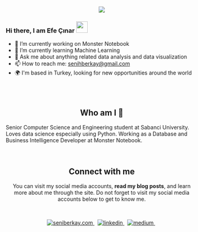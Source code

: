 <h1 align="center">
  <a href="https://git.io/typing-svg">
    <img src="https://readme-typing-svg.herokuapp.com/?lines=Hello!+👋;I+am+Senih+Berkay+Akın&center=true&size=25">
  </a>
</h1>

### Hi there, I am Efe Çınar <img src="https://user-images.githubusercontent.com/42378118/110234147-e3259600-7f4e-11eb-95be-0c4047144dea.gif" width="30">

- 🔭 I’m currently working on Monster Notebook
- 🌱 I’m currently learning Machine Learning
- 💬 Ask me about anything related data analysis and data visualization
- 📫 How to reach me: senihberkay@gmail.com
- 🌍 I'm based in Turkey, looking for new opportunities around the world

<br></br>

<h2 align="center">
Who am I 👀 
</h2>
Senior Computer Science and Engineering student at Sabanci University. Loves data science especially using Python. Working as a Database and Business Intelligence Developer at Monster Notebook.  
</p>
<center>
<br>

<h2 align="center">
Connect with me 
</h2>
<p align="center">
  You can visit my social media accounts, <b>read my blog posts</b>, and learn more about me through the site. Do not forget to visit my social media accounts below to get to know me. <br>
</p>  
<br>




<p align="center">
<a href="https://senihberkay.github.io/" target="_blank">
<img src=https://img.shields.io/badge/seniberkay.com-%23121011.svg?style=for-the-badge&logo=github&logoColor=orange alt=seniberkay.com style="margin-bottom: 5px;" />
</a> &nbsp;


<a href="https://www.linkedin.com/in/senihberkay/" target="_blank">
<img src=https://img.shields.io/badge/linkedin-%231E77B5.svg?&style=for-the-badge&logo=linkedin&logoColor=white alt=linkedin style="margin-bottom: 5px;" />
</a> &nbsp;



<a href="https://medium.com/@senihberkay" target="_blank">
<img src=https://img.shields.io/badge/Medium-12100E?style=for-the-badge&logo=medium&logoColor=white alt=medium style="margin-bottom: 5px;" />
</a> &nbsp;
</p>  
  
</div>  
